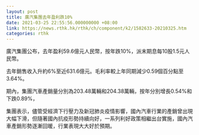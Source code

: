 ```yaml
---
layout: post
title: 廣汽集團去年盈利跌10%
date: 2021-03-25 22:55:56.000000000 +08:00
link: https://news.rthk.hk/rthk/ch/component/k2/1582633-20210325.htm
categories: rthk
---
```


廣汽集團公布，去年盈利59.6億元人民幣，按年跌10%，派末期息每10股1.5元人民幣。

去年銷售收入升約6%至近631.6億元。毛利率較上年同期減少0.59個百分點至3.64%。

期內，集團汽車產銷量分別為203.48萬輛和204.38萬輛，按年分別增長0.54%和下跌0.89%，

集團表示，儘管受經濟下行壓力及新冠肺炎疫情影響，國內汽車行業的產銷曾出現大幅下滑，但隨著國內抗疫形勢持續向好，一系列利好政策相繼出台實施，國內汽車產銷形勢逐漸回暖，行業表現大大好於預期。
